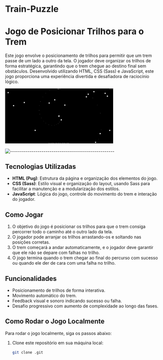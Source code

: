# Train-Puzzle

# Jogo de Posicionar Trilhos para o Trem

Este jogo envolve o posicionamento de trilhos para permitir que um trem passe de um lado a outro da tela. O jogador deve organizar os trilhos de forma estratégica, garantindo que o trem chegue ao destino final sem obstáculos. Desenvolvido utilizando HTML, CSS (Sass) e JavaScript, este jogo proporciona uma experiência divertida e desafiadora de raciocínio lógico.

 <img width=70% src="https://github.com/Lucasbarbosa332/Square-War/blob/main/square-wars/dist/Captura%20de%20tela%202024-12-09%20231443.png?raw=true"></img> 

 ![-----------------------------------------------------](https://raw.githubusercontent.com/andreasbm/readme/master/assets/lines/rainbow.png)


## Tecnologias Utilizadas

- **HTML (Pug)**: Estrutura da página e organização dos elementos do jogo.
- **CSS (Sass)**: Estilo visual e organização do layout, usando Sass para facilitar a manutenção e a modularização dos estilos.
- **JavaScript**: Lógica do jogo, controle do movimento do trem e interação do jogador.

## Como Jogar

1. O objetivo do jogo é posicionar os trilhos para que o trem consiga percorrer todo o caminho até o outro lado da tela.
2. O jogador pode arranjar os trilhos arrastando-os e soltando nas posições corretas.
3. O trem começará a andar automaticamente, e o jogador deve garantir que ele não se depare com falhas no trilho.
4. O jogo termina quando o trem chegar ao final do percurso com sucesso ou quando ele der de cara com uma falha no trilho.

## Funcionalidades

- Posicionamento de trilhos de forma interativa.
- Movimento automático do trem.
- Feedback visual e sonoro indicando sucesso ou falha.
- Desafio progressivo com aumento de complexidade ao longo das fases.

## Como Rodar o Jogo Localmente

Para rodar o jogo localmente, siga os passos abaixo:

1. Clone este repositório em sua máquina local:

   ```bash
   git clone .git
